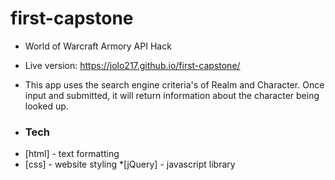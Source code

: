 # first-capstone
- World of Warcraft Armory API Hack

- Live version: https://jolo217.github.io/first-capstone/

- This app uses the search engine criteria's of Realm and Character. Once input and submitted, it will return information about the character being looked up.

- ### Tech

* [html] - text formatting
* [css] - website styling
*[jQuery] - javascript library
